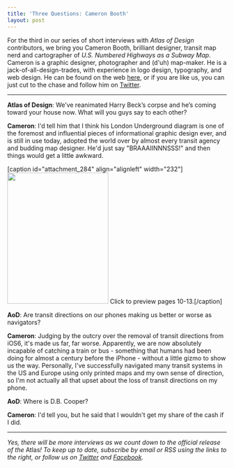 ```yaml
---
title: 'Three Questions: Cameron Booth'
layout: post
---
```


For the third in our series of short interviews with <em>Atlas of Design</em> contributors, we bring you Cameron Booth, brilliant designer, transit map nerd and cartographer of <em><em>U.S. Numbered Highways as a Subway Map</em></em>. Cameron is a graphic designer, photographer and (d'uh) map-maker. He is a jack-of-all-design-trades, with experience in logo design, typography, and web design. He can be found on the web <a title="here" href="http://www.cambooth.net/" target="_blank">here</a>, or if you are like us, you can just cut to the chase and follow him on <a title="Cameron Booth's Twitter Feed!" href="http://twitter.com/Chaos_Boy" target="_blank">Twitter</a>.

<hr />

<strong>Atlas of Design</strong>: We’ve reanimated Harry Beck’s corpse and he’s coming toward your house now. What will you guys say to each other?

<strong>Cameron</strong>: I'd tell him that I think his London Underground diagram is one of the foremost and influential pieces of informational graphic design ever, and is still in use today, adopted the world over by almost every transit agency and budding map designer. He'd just say "BRAAAIINNNSSS!" and then things would get a little awkward.

[caption id="attachment_284" align="alignleft" width="232"]<a href="http://atlasofdesign.org/wp-content/uploads/2012/10/BoothSpread.png"><img class="size-medium wp-image-284" title="BoothSpread" src="http://atlasofdesign.org/wp-content/uploads/2012/10/BoothSpread-232x300.png" alt="" width="232" height="300" /></a> Click to preview pages 10-13.[/caption]

<strong>AoD</strong>: Are transit directions on our phones making us better or worse as navigators?

<strong>Cameron</strong>: Judging by the outcry over the removal of transit directions from iOS6, it's made us far, far worse. Apparently, we are now absolutely incapable of catching a train or bus - something that humans had been doing for almost a century before the iPhone - without a little gizmo to show us the way. Personally, I've successfully navigated many transit systems in the US and Europe using only printed maps and my own sense of direction, so I'm not actually all that upset about the loss of transit directions on my phone.

<strong>AoD</strong>: Where is D.B. Cooper?

<strong>Cameron</strong>: I'd tell you, but he said that I wouldn't get my share of the cash if I did.

<hr />

<em>Yes, there will be more interviews as we count down to the official release of the </em>Atlas<em>! To keep up to date, subscribe by email or RSS using the links to the right, or follow us on <a href="http://twitter.com/nacis_atlas">Twitter</a> and <a href="http://facebook.com/atlasofdesign">Facebook</a>.</em>